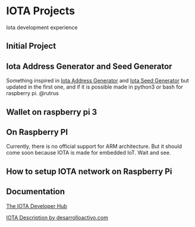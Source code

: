# IOTA Projects
Iota development experience

## Initial Project

## Iota Address Generator and Seed Generator
Something inspired in [Iota Address Generator](https://github.com/domschiener/iota-address-generator) and [Iota Seed Generator](https://github.com/eukaryote31/iota-seed-gen) but updated in the first one, and if it is possible made in python3 or bash for raspberry pi. @rutrus

## Wallet on raspberry pi 3

## On Raspberry PI
Currently, there is no official support for ARM architecture. But it should come soon because IOTA is made for embedded IoT. Wait and see.

## How to setup IOTA network on Raspberry Pi

## Documentation
[The IOTA Developer Hub](https://iota.readme.io/)

[IOTA Description by desarrolloactivo.com](https://desarrolloactivo.com/articulos/iota/)
